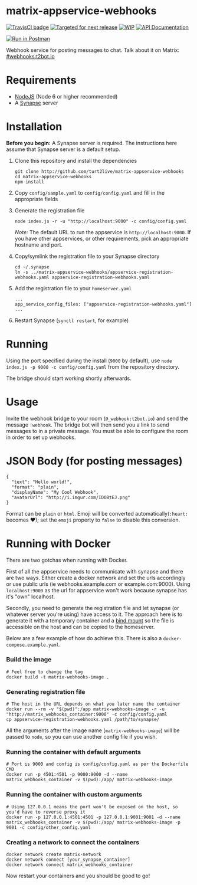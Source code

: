 # matrix-appservice-webhooks

[![TravisCI badge](https://travis-ci.org/turt2live/matrix-appservice-webhooks.svg?branch=master)](https://travis-ci.org/turt2live/matrix-appservice-webhooks)
[![Targeted for next release](https://badge.waffle.io/turt2live/matrix-appservice-webhooks.png?label=sorted&title=Targeted+for+next+release)](https://waffle.io/turt2live/waffle-matrix?utm_source=badge)
[![WIP](https://badge.waffle.io/turt2live/matrix-appservice-webhooks.png?label=wip&title=WIP)](https://waffle.io/turt2live/waffle-matrix?utm_source=badge)
[![API Documentation](https://img.shields.io/badge/api%20documentation-Postman-blue.svg)](https://documenter.getpostman.com/view/1707443/matrix-webhooks/6fYShpU)

[![Run in Postman](https://run.pstmn.io/button.svg)](https://app.getpostman.com/run-collection/803b1c8e7f6fad521390)

Webhook service for posting messages to chat. Talk about it on Matrix: [#webhooks:t2bot.io](https://matrix.to/#/#webhooks:t2bot.io)

# Requirements

* [NodeJS](https://nodejs.org/en/) (Node 6 or higher recommended)
* A [Synapse](https://github.com/matrix-org/synapse) server

# Installation

**Before you begin:** A Synapse server is required. The instructions here assume that Synapse server is a default setup.

1. Clone this repository and install the dependencies
   ```
   git clone http://github.com/turt2live/matrix-appservice-webhooks
   cd matrix-appservice-webhooks
   npm install
   ```

2. Copy `config/sample.yaml` to `config/config.yaml` and fill in the appropriate fields
3. Generate the registration file
   ```
   node index.js -r -u "http://localhost:9000" -c config/config.yaml
   ```
   *Note:* The default URL to run the appservice is `http://localhost:9000`. If you have other appservices, or other requirements, pick an appropriate hostname and port.

4. Copy/symlink the registration file to your Synapse directory
   ```
   cd ~/.synapse
   ln -s ../matrix-appservice-webhooks/appservice-registration-webhooks.yaml appservice-registration-webhooks.yaml
   ```

5. Add the registration file to your `homeserver.yaml`
   ```
   ...
   app_service_config_files: ["appservice-registration-webhooks.yaml"]
   ...
   ```

6. Restart Synapse (`synctl restart`, for example)

# Running

Using the port specified during the install (`9000` by default), use `node index.js -p 9000 -c config/config.yaml` from the repository directory.

The bridge should start working shortly afterwards.

# Usage

Invite the webhook bridge to your room (`@_webhook:t2bot.io`) and send the message `!webhook`. The bridge bot will then send you a link to send messages to in a private message. You must be able to configure the room in order to set up webhooks.

# JSON Body (for posting messages)

```
{
  "text": "Hello world!",
  "format": "plain",
  "displayName": "My Cool Webhook",
  "avatarUrl": "http://i.imgur.com/IDOBtEJ.png"
}
```

Format can be `plain` or `html`. Emoji will be converted automatically(`:heart:` becomes ❤); set the `emoji` property to `false` to disable this conversion.

# Running with Docker

There are two gotchas when running with Docker.

First of all the appservice needs to communicate with synapse and there are two ways. Either create a docker network and set the urls accordingly or use public urls (ie webhooks.example.com or example.com:9000). Using `localhost:9000` as the url for appservice won't work because synapse has it's "own" localhost.

Secondly, you need to generate the registration file and let synapse (or whatever server you're using) have access to it. The approach here is to generate it with a temporary container and a [bind mount](https://docs.docker.com/engine/admin/volumes/bind-mounts/) so the file is accessible on the host and can be copied to the homeserver.

Below are a few example of how do achieve this. There is also a `docker-compose.example.yaml`.

### Build the image
```
# Feel free to change the tag
docker build -t matrix-webhooks-image .
```

### Generating registration file
```
# The host in the URL depends on what you later name the container
docker run --rm -v "$(pwd)":/app matrix-webhooks-image -r -u "http://matrix_webhooks_container:9000" -c config/config.yaml
cp appservice-registration-webhooks.yaml /path/to/synapse/
```

All the arguments after the image name (`matrix-webhooks-image`) will be passed to `node`, so you can use another config file if you wish.


### Running the container with default arguments

```
# Port is 9000 and config is config/config.yaml as per the Dockerfile CMD
docker run -p 4501:4501 -p 9000:9000 -d --name matrix_webhooks_container -v $(pwd):/app/ matrix-webhooks-image
```

### Running the container with custom arguments

```
# Using 127.0.0.1 means the port won't be exposed on the host, so you'd have to reverse proxy it
docker run -p 127.0.0.1:4501:4501 -p 127.0.0.1:9001:9001 -d --name matrix_webhooks_container -v $(pwd):/app/ matrix-webhooks-image -p 9001 -c config/other_config.yaml
```


### Creating a network to connect the containers
```
docker network create matrix-network
docker network connect [your_synapse_container]
docker network connect matrix_webhooks_container
```

Now restart your containers and you should be good to go!
